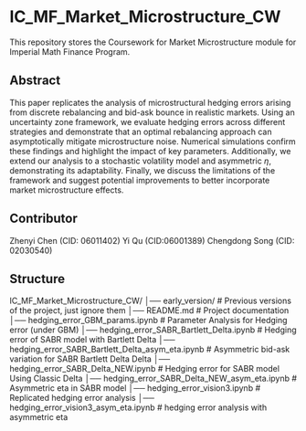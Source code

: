 # IC_MF_Market_Microstructure_CW
This repository stores the Coursework for Market Microstructure module for Imperial Math Finance Program.

## Abstract

This paper replicates the analysis of microstructural hedging errors arising from discrete rebalancing and bid-ask bounce in realistic markets. Using an uncertainty zone framework, we evaluate hedging errors across different strategies and demonstrate that an optimal rebalancing approach can asymptotically mitigate microstructure noise. Numerical simulations confirm these findings and highlight the impact of key parameters. Additionally, we extend our analysis to a stochastic volatility model and asymmetric $\eta$, demonstrating its adaptability. Finally, we discuss the limitations of the framework and suggest potential improvements to better incorporate market microstructure effects.

## Contributor

Zhenyi Chen   (CID: 06011402)
Yi Qu (CID:06001389)
Chengdong Song (CID: 02030540)

## Structure

IC_MF_Market_Microstructure_CW/
│── early_version/                      # Previous versions of the project, just ignore them
│── README.md                           # Project documentation
│── hedging_error_GBM_params.ipynb      # Parameter Analysis for Hedging error (under GBM)
│── hedging_error_SABR_Bartlett_Delta.ipynb      # Hedging error of SABR model with Bartlett Delta
│── hedging_error_SABR_Bartlett_Delta_asym_eta.ipynb  # Asymmetric bid-ask variation for SABR Bartlett Delta Delta
│── hedging_error_SABR_Delta_NEW.ipynb  # Hedging error for SABR model Using Classic Delta
│── hedging_error_SABR_Delta_NEW_asym_eta.ipynb  # Asymmetric eta in SABR model 
│── hedging_error_vision3.ipynb         # Replicated hedging error analysis
│── hedging_error_vision3_asym_eta.ipynb  #  hedging error analysis with asymmetric eta
